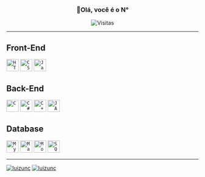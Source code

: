 <div align="center">
  <h3><b>👋Olá, você é o N°</b></h3>
</div>

<p align="center">
  <img
    src="https://profile-counter.glitch.me/luizunc/count.svg"
    alt="Visitas"
  />
</p>

---

## Front-End

<code><img height="32" src="https://img.shields.io/badge/HTML-239120?style=for-the-badge&logo=html5&logoColor=white" alt="HTML"/></code>
<code><img height="32" src="https://img.shields.io/badge/CSS-239120?&style=for-the-badge&logo=css3&logoColor=white" alt="CSS"/></code>
<code><img height="32" src="https://img.shields.io/badge/JavaScript-323330?style=for-the-badge&logo=javascript&logoColor=F7DF1E" alt="JavaScript"/></code>

## Back-End

<code><img height="32" src="https://img.shields.io/badge/C-00599C?style=for-the-badge&logo=c&logoColor=white" alt="C"/></code>
<code><img height="32" src="https://img.shields.io/badge/C%23-239120?style=for-the-badge&logo=c-sharp&logoColor=white" alt="C#"/></code>
<code><img height="32" src="https://img.shields.io/badge/C%2B%2B-00599C?style=for-the-badge&logo=c%2B%2B&logoColor=white" alt="C++"/></code>
<code><img height="32" src="https://img.shields.io/badge/Java-ED8B00?style=for-the-badge&logo=java&logoColor=white" alt="JAVA"/></code>

## Database

<code><img height="32" src="https://img.shields.io/badge/MySQL-00000F?style=for-the-badge&logo=mysql&logoColor=white" alt="MySQL"/></code>
<code><img height="32" src="https://img.shields.io/badge/MariaDB-01529E?style=for-the-badge&logo=mariadb&logoColor=white" alt="MariaDB"/></code>
<code><img height="32" src="https://img.shields.io/badge/MongoDB-4EA94B?style=for-the-badge&logo=mongodb&logoColor=white" alt="MongoDB"/></code>
<code><img height="32" src="https://img.shields.io/badge/SQLite-07405E?style=for-the-badge&logo=sqlite&logoColor=white" alt="SQLite"/></code>

---

[![luizunc](https://github-readme-stats.vercel.app/api?username=luizunc&theme=tokyonight)](https://github.com/anuraghazra/github-readme-stats) [![luizunc](https://github-readme-stats.vercel.app/api/top-langs/?username=luizunc&hide=html&layout=compact&theme=tokyonight)](https://github.com/anuraghazra/github-readme-stats)
